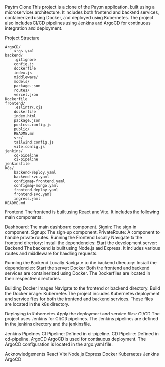 Paytm Clone
This project is a clone of the Paytm application, built using a microservices architecture. It includes both frontend and backend services, containerized using Docker, and deployed using Kubernetes. The project also includes CI/CD pipelines using Jenkins and ArgoCD for continuous integration and deployment.

Project Structure
```
ArgoCD/
    argo.yaml
backend/
    .gitignore
    config.js
    dockerfile
    index.js
    middleware/
    models/
    package.json
    routes/
    vercel.json
Dockerfile
frontend/
    .eslintrc.cjs
    dockerfile
    index.html
    package.json
    postcss.config.js
    public/
    README.md
    src/
    tailwind.config.js
    vite.config.js
jenkins/
    cd-pipeline
    ci-pipeline
jenkinsfile
k8s/
    backend-deploy.yaml
    backend-svc.yaml
    configmap-frontend.yaml
    configmap-mongo.yaml
    frontend-deploy.yaml
    frontend-svc.yaml
    ingress.yaml
README.md
```

Frontend
The frontend is built using React and Vite. It includes the following main components:

Dashboard: The main dashboard component.
Signin: The sign-in component.
Signup: The sign-up component.
PrivateRoute: A component to handle private routes.
Running the Frontend Locally
Navigate to the frontend directory:
Install the dependencies:
Start the development server:
Backend
The backend is built using Node.js and Express. It includes various routes and middleware for handling requests.

Running the Backend Locally
Navigate to the backend directory:
Install the dependencies:
Start the server:
Docker
Both the frontend and backend services are containerized using Docker. The Dockerfiles are located in their respective directories.

Building Docker Images
Navigate to the frontend or backend directory.
Build the Docker image:
Kubernetes
The project includes Kubernetes deployment and service files for both the frontend and backend services. These files are located in the k8s directory.

Deploying to Kubernetes
Apply the deployment and service files:
CI/CD
The project uses Jenkins for CI/CD pipelines. The Jenkins pipelines are defined in the jenkins directory and the jenkinsfile.

Jenkins Pipelines
CI Pipeline: Defined in ci-pipeline.
CD Pipeline: Defined in cd-pipeline.
ArgoCD
ArgoCD is used for continuous deployment. The ArgoCD configuration is located in the argo.yaml file.


Acknowledgements
React
Vite
Node.js
Express
Docker
Kubernetes
Jenkins
ArgoCD

